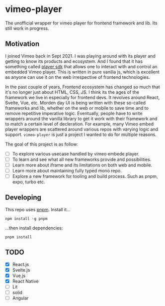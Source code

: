 # vimeo-player

The unofficial wrapper for vimeo player for frontend framework and lib. Its still work in progress.

## Motivation

I joined Vimeo back in Sept 2021. I was playing around with its player and getting to know its products and ecosystem. And I found that it has something called [player sdk](https://github.com/vimeo/player.js) that allows one to interact with and control an embedded Vimeo player.
This is written in pure vanilla js, which is excellent as anyone can use it on the web irrespective of frontend technologies.

In the past couple of years, Frontend ecosystem has changed so much that it's no longer just about HTML, CSS, JS. I think its the ages of the framework we live in especially for frontend devs. It revolves around React, Svelte, Vue, etc. Morden day UI is being written with these so-called frameworks and lib, whether on the web or mobile to save time and to remove repetitive imperative logic. Eventually, people have to write wrappers around the vanilla library to get it work with their framework and to match a certain level of decleration. For example, many Vimeo embed player wrappers are scattered around various repos with varying logic and support. `vimeo-player` is just a project I wanted to do for multiple reasons.

The goal of this project is as follow:

- [ ] To explore various usecase handled by vimeo embede player.
- [ ] To learn and see what all new frameworks provide and possibilities.
- [ ] Learn more about iframe and its limitations on both web and mobile.
- [ ] Learn more about maintaining fully typed mono repo.
- [ ] Explore a new framework for tooling and build process. Such as pnpm, expo, turbo etc.

## Developing

This repo uses [pnpm](https://pnpm.io/). Install it...

```
npm install -g pnpm
```

...then install dependencies:

```
pnpm install
```

## TODO

- [x] React.js
- [x] Svelte.js
- [x] Vue.js
- [x] React Native
- [ ] Lit
- [ ] solid
- [ ] Angular
